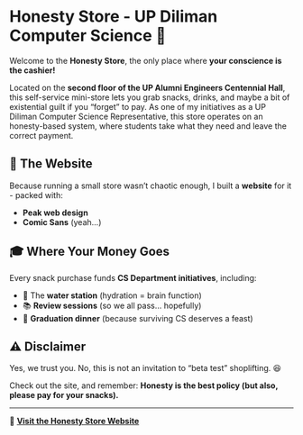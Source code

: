 # Honesty Store - UP Diliman Computer Science 🛒

Welcome to the **Honesty Store**, the only place where **your conscience is the cashier!**  

Located on the **second floor of the UP Alumni Engineers Centennial Hall**, this self-service mini-store lets you grab snacks, drinks, and maybe a bit of existential guilt if you “forget” to pay.  As one of my initiatives as a UP Diliman Computer Science Representative, this store operates on an honesty-based system, where students take what they need and leave the correct payment.

## 🤪 The Website  
Because running a small store wasn’t chaotic enough, I built a **website** for it - packed with:  
- **Peak web design**  
- **Comic Sans** (yeah...)  

## 🎓 Where Your Money Goes  
Every snack purchase funds **CS Department initiatives**, including:  
- 🚰 The **water station** (hydration = brain function)  
- 📚 **Review sessions** (so we all pass... hopefully)  
- 🎉 **Graduation dinner** (because surviving CS deserves a feast)  

## ⚠️ Disclaimer  
Yes, we trust you. No, this is not an invitation to “beta test” shoplifting. 😆  

Check out the site, and remember: **Honesty is the best policy (but also, please pay for your snacks).**  

---
🔗 **[Visit the Honesty Store Website](https://butterr12.github.io/honesty-store/)**
